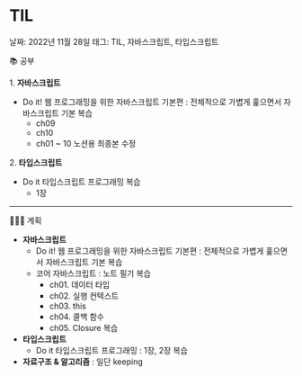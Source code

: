 # TIL

날짜: 2022년 11월 28일
태그: TIL, 자바스크립트, 타입스크립트

📚 공부

1. **자바스크립트**

- Do it! 웹 프로그래밍을 위한 자바스크립트 기본편 : 전체적으로 가볍게 훑으면서 자바스크립트 기본 복습
    - ch09
    - ch10
    - ch01 ~ 10 노션용 최종본 수정

2. **타입스크립트** 

- Do it 타입스크립트 프로그래밍 복습
    - 1장

---

👩🏻‍💻 계획

- **자바스크립트**
    - Do it! 웹 프로그래밍을 위한 자바스크립트 기본편 : 전체적으로 가볍게 훑으면서 자바스크립트 기본 복습
    - 코어 자바스크립트 : 노트 필기 복습
        - ch01. 데이터 타입
        - ch02. 실행 컨텍스트
        - ch03. this
        - ch04. 콜백 함수
        - ch05. Closure 복습
- **타입스크립트**
    - Do it 타입스크립트 프로그래밍 : 1장, 2장 복습
- **자료구조 & 알고리즘** : 일단 keeping